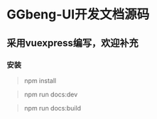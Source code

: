 # GGbeng-UI开发文档源码

## 采用vuexpress编写，欢迎补充

### 安装
> npm install 

> npm run docs:dev 

> npm run docs:build
